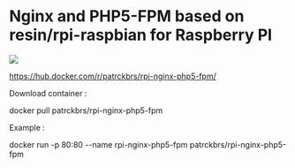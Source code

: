 # Nginx and PHP5-FPM based on resin/rpi-raspbian for Raspberry PI

<img src='http://jenkins.dev.codexatomos.org/job/docker-rpi/job/rpi-nginx-php5-fpm/job/rpi-nginx-php5-fpm-dev/badge/icon'>

https://hub.docker.com/r/patrckbrs/rpi-nginx-php5-fpm/ 

Download container :

docker pull patrckbrs/rpi-nginx-php5-fpm

Example :

docker run -p 80:80 --name rpi-nginx-php5-fpm patrckbrs/rpi-nginx-php5-fpm
